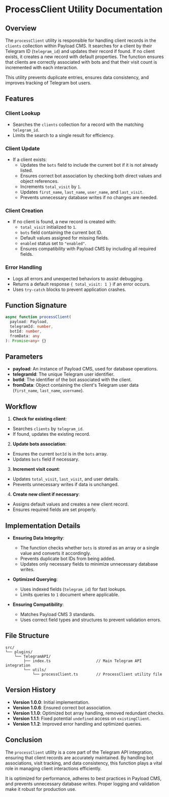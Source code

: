 # ProcessClient Utility Documentation

## Overview

The `processClient` utility is responsible for handling client records in the `clients` collection within Payload CMS. It searches for a client by their Telegram ID (`telegram_id`) and updates their record if found. If no client exists, it creates a new record with default properties. The function ensures that clients are correctly associated with bots and that their visit count is incremented with each interaction.

This utility prevents duplicate entries, ensures data consistency, and improves tracking of Telegram bot users.

## Features

### **Client Lookup**
- Searches the `clients` collection for a record with the matching `telegram_id`.
- Limits the search to a single result for efficiency.

### **Client Update**
- If a client exists:
  - Updates the `bots` field to include the current bot if it is not already listed.
  - Ensures correct bot association by checking both direct values and object references.
  - Increments `total_visit` by `1`.
  - Updates `first_name`, `last_name`, `user_name`, and `last_visit`.
  - Prevents unnecessary database writes if no changes are needed.

### **Client Creation**
- If no client is found, a new record is created with:
  - `total_visit` initialized to `1`.
  - `bots` field containing the current bot ID.
  - Default values assigned for missing fields.
  - `enabled` status set to `"enabled"`.
  - Ensures compatibility with Payload CMS by including all required fields.

### **Error Handling**
- Logs all errors and unexpected behaviors to assist debugging.
- Returns a default response `{ total_visit: 1 }` if an error occurs.
- Uses `try-catch` blocks to prevent application crashes.

## Function Signature

```typescript
async function processClient(
  payload: Payload,
  telegramId: number,
  botId: number,
  fromData: any
): Promise<any> {}
```

## Parameters

- **payload**: An instance of Payload CMS, used for database operations.
- **telegramId**: The unique Telegram user identifier.
- **botId**: The identifier of the bot associated with the client.
- **fromData**: Object containing the client's Telegram user data (`first_name`, `last_name`, `username`).

## Workflow

1. **Check for existing client**:
  - Searches `clients` by `telegram_id`.
  - If found, updates the existing record.
2. **Update bots association**:
  - Ensures the current `botId` is in the `bots` array.
  - Updates `bots` field if necessary.
3. **Increment visit count**:
  - Updates `total_visit`, `last_visit`, and user details.
  - Prevents unnecessary writes if data is unchanged.
4. **Create new client if necessary**:
  - Assigns default values and creates a new client record.
  - Ensures required fields are set properly.

## Implementation Details

- **Ensuring Data Integrity**:
  - The function checks whether `bots` is stored as an array or a single value and converts it accordingly.
  - Prevents duplicate bot IDs from being added.
  - Updates only necessary fields to minimize unnecessary database writes.

- **Optimized Querying**:
  - Uses indexed fields (`telegram_id`) for fast lookups.
  - Limits queries to `1` document where applicable.

- **Ensuring Compatibility**:
  - Matches Payload CMS 3 standards.
  - Uses correct field types and structures to prevent validation errors.

## File Structure

```
src/
└── plugins/
    └── TelegramAPI/
        ├── index.ts                    // Main Telegram API integration
        └── utils/
            └── processClient.ts        // ProcessClient utility file
```

## Version History

- **Version 1.0.0**: Initial implementation.
- **Version 1.0.6**: Ensured correct bot association.
- **Version 1.1.0**: Optimized bot array handling, removed redundant checks.
- **Version 1.1.1**: Fixed potential `undefined` access on `existingClient`.
- **Version 1.1.2**: Improved error handling and optimized queries.

## Conclusion

The `processClient` utility is a core part of the Telegram API integration, ensuring that client records are accurately maintained. By handling bot associations, visit tracking, and data consistency, this function plays a vital role in managing client interactions efficiently.

It is optimized for performance, adheres to best practices in Payload CMS, and prevents unnecessary database writes. Proper logging and validation make it robust for production use.

